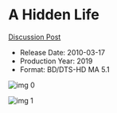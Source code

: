 # A Hidden Life

[Discussion Post](https://www.avsforum.com/threads/bass-eq-for-filtered-movies.2995212/post-59429736)

* Release Date: 2010-03-17
* Production Year: 2019
* Format: BD/DTS-HD MA 5.1

![img 0](https://i.imgur.com/QEztCcs.jpg)

![img 1](https://i.imgur.com/yj2A1Rm.png)

